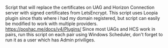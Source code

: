 Script that will replace the certificates on UAG and Horizon Connection server with signed certificates from LetsEncrypt.
This script uses Loopia plugin since thats where i had my domain registered, but script can easily be modified to work with multiple providers. https://poshac.me/docs/v4/Plugins/
Since most UAGs and HCS work in pairs, run this script on each pair using Windows Scheduler, don't forget to run it as a user which has Admin priviliges.
